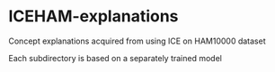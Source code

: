# ICEHAM-explanations
Concept explanations acquired from using ICE on HAM10000 dataset

Each subdirectory is based on a separately trained model
